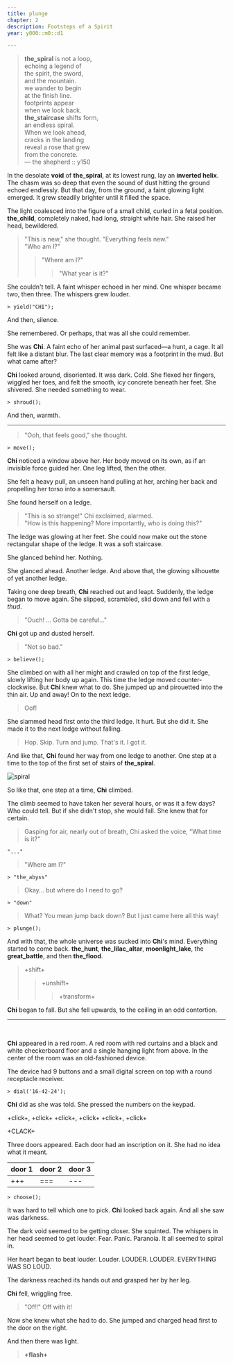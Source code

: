 ```yaml
---
title: plunge  
chapter: 2  
description: Footsteps of a Spirit  
year: y000::m0::d1  

---
```


> **the_spiral** is not a loop,  
> echoing a legend of  
> the spirit, the sword,  
> and the mountain.  
> we wander to begin  
> at the finish line.  
> footprints appear  
> when we look back.  
> **the_staircase** shifts form,  
> an endless spiral.  
> When we look ahead,  
> cracks in the landing  
> reveal a rose that grew  
> from the concrete.  
> — the shepherd :: y150  

In the desolate **void** of **the_spiral**, at its lowest rung, lay an **inverted helix**. The chasm was so deep that even the sound of dust hitting the ground echoed endlessly. But that day, from the ground, a faint glowing light emerged. It grew steadily brighter until it filled the space.  

The light coalesced into the figure of a small child, curled in a fetal position. **the_child**, completely naked, had long, straight white hair. She raised her head, bewildered.  

> "This is new," she thought. "Everything feels new."  
> "Who am I?"  
> > "Where am I?"  
> > > "What year is it?"  

She couldn't tell. A faint whisper echoed in her mind. One whisper became two, then three. The whispers grew louder.  

```
> yield("CHI");
```  

And then, silence.  

She remembered. Or perhaps, that was all she could remember.  

She was **Chi**. A faint echo of her animal past surfaced—a hunt, a cage. It all felt like a distant blur. The last clear memory was a footprint in the mud. But what came after?  

**Chi** looked around, disoriented. It was dark. Cold. She flexed her fingers, wiggled her toes, and felt the smooth, icy concrete beneath her feet. She shivered. She needed something to wear.  

```
> shroud();
```  

And then, warmth.  

---

> "Ooh, that feels good," she thought.  

```
> move();
```  

**Chi** noticed a window above her. Her body moved on its own, as if an invisible force guided her. One leg lifted, then the other.  

She felt a heavy pull, an unseen hand pulling at her, arching her back and propelling her torso into a somersault.

She found herself on a ledge.

> "This is so strange!" Chi exclaimed, alarmed.  
> "How is this happening? More importantly, who is doing this?"  

The ledge was glowing at her feet. She could now make out the stone rectangular shape of the ledge. It was a soft staircase.

She glanced behind her. Nothing.

She glanced ahead. Another ledge. And above that, the glowing silhouette of yet another ledge.

Taking one deep breath, **Chi** reached out and leapt. Suddenly, the ledge began to move again. She slipped, scrambled, slid down and fell with a *thud*.

> "Ouch! ... Gotta be careful..."

**Chi** got up and dusted herself.

> "Not so bad."

```
> believe();
```

She climbed on with all her might and crawled on top of the first ledge, slowly lifting her body up again. This time the ledge moved counter-clockwise. But **Chi** knew what to do. She jumped up and pirouetted into the thin air. Up and away! On to the next ledge.

> Oof!

She slammed head first onto the third ledge. It hurt. But she did it. She made it to the next ledge without falling.

> Hop. Skip. Turn and jump. That's it. I got it.

And like that, **Chi** found her way from one ledge to another. One step at a time to the top of the first set of stairs of **the_spiral**.

![spiral](./spiral.png)

So like that, one step at a time, **Chi** climbed.

The climb seemed to have taken her several hours, or was it a few days? Who could tell. But if she didn't stop, she would fall. She knew that for certain.

> Gasping for air, nearly out of breath, Chi asked the voice, "What time is it?"

```
"..."
```

> "Where am I?"

```
> "the_abyss"
```

> Okay... but where do I need to go?

```
> "down"
```

> What? You mean jump back down? But I just came here all this way!

```
> plunge();
```

And with that, the whole universe was sucked into **Chi**'s mind. Everything started to come back. **the_hunt**, **the_lilac_altar**, **moonlight_lake**, the **great_battle**, and then **the_flood**.

> +shift+
>> +unshift+
>>> +transform+

**Chi** began to fall. But she fell upwards, to the ceiling in an odd contortion.

<hr/>

<br/>

**Chi** appeared in a red room. A red room with red curtains and a black and white checkerboard floor and a single hanging light from above. In the center of the room was an old-fashioned device.

The device had 9 buttons and a small digital screen on top with a round receptacle receiver.

```
> dial('16-42-24');
```

**Chi** did as she was told. She pressed the numbers on the keypad. 

+click+, +click+
+click+, +click+
+click+, +click+ 

+CLACK+

Three doors appeared. Each door had an inscription on it. She had no idea what it meant.

<div style="text-align: center;">

| door 1 | door 2 | door 3 |
|  ---  |  ---  |  ---  |
|  +++  |  ===   |  ---   |

</div>

```
> choose();
```

It was hard to tell which one to pick. **Chi** looked back again. And all she saw was darkness.

The dark void seemed to be getting closer. She squinted. The whispers in her head seemed to get louder. Fear. Panic. Paranoia. It all seemed to spiral in.

Her heart began to beat louder. Louder. LOUDER. LOUDER. EVERYTHING WAS SO LOUD.

The darkness reached its hands out and grasped her by her leg.

**Chi** fell, wriggling free.

> "Off!" Off with it!

Now she knew what she had to do. She jumped and charged head first to the door on the right.

And then there was light.

>**+flash+**